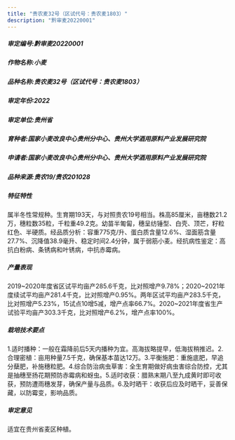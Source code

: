 ```yaml
---
title: "贵农麦32号（区试代号：贵农麦1803）"
description: "黔审麦20220001"
---
```

##### 审定编号:黔审麦20220001

##### 作物名称:小麦

##### 品种名称:贵农麦32号（区试代号：贵农麦1803）

##### 审定年份:2022

##### 审定单位:贵州省

##### 育种者:国家小麦改良中心贵州分中心、贵州大学酒用原料产业发展研究院

##### 申请者:国家小麦改良中心贵州分中心、贵州大学酒用原料产业发展研究院

##### 品种来源:贵农19/贵农201028

##### 特征特性
属半冬性常规种。生育期193天，与对照贵农19号相当。株高85厘米，亩穗数21.2万，穗粒数35粒，千粒重49.2克。幼苗半匍匐，穗呈纺锤型、白壳、顶芒，籽粒红色、半硬质。经品质分析：容重775克/升、蛋白质含量12.6%、湿面筋含量27.7%、沉降值38.9毫升、稳定时间2.4分钟，属于弱筋小麦。经抗病性鉴定：高抗白粉病、条锈病和叶锈病，中抗赤霉病。

##### 产量表现
2019~2020年度省区试平均亩产285.6千克，比对照增产9.78%；2020~2021年度续试平均亩产281.4千克，比对照增产0.95%。两年区试平均亩产283.5千克，比对照增产5.23%，15试点10增5减，增产点率66.7%。2020~2021年度省生产试验平均亩产303.3千克，比对照增产6.2%，增产点率100%。

##### 栽培技术要点
1.适时播种：一般在霜降前后5天内播种为宜。高海拔略提早，低海拔稍推迟。2.合理密植：亩用种量7.5千克，确保基本苗达12万。3.平衡施肥：重施底肥，早追分蘖肥，补施穗粒肥。4.综合防治病虫草害：全生育期做好病虫害综合防控，尤其是抽穗至扬花期预防赤霉病和蚜虫。5.适时收获：腊熟末期八至九成黄时即可收获，预防遭雨穗发芽，确保产量与品质。6.及时晒干：收获后应及时晒干，妥善保藏，以防霉变，影响品质。

##### 审定意见
适宜在贵州省麦区种植。 
